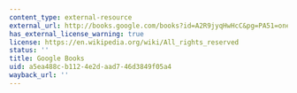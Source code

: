 ```yaml
---
content_type: external-resource
external_url: http://books.google.com/books?id=A2R9jyqHwHcC&pg=PA51=onepage
has_external_license_warning: true
license: https://en.wikipedia.org/wiki/All_rights_reserved
status: ''
title: Google Books
uid: a5ea488c-b112-4e2d-aad7-46d3849f05a4
wayback_url: ''
---
```

